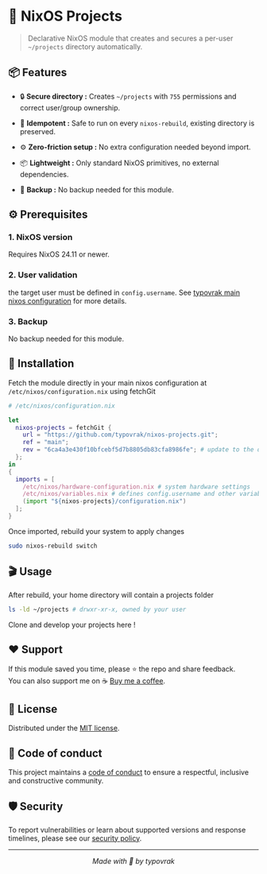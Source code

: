# 📁 NixOS Projects

> Declarative NixOS module that creates and secures a per-user ```~/projects``` directory automatically.

## 📦 Features

- 🔒 **Secure directory :** Creates ```~/projects``` with ```755``` permissions and correct user/group ownership.

- 🔄 **Idempotent :** Safe to run on every ```nixos-rebuild```, existing directory is preserved.

- ⚙️ **Zero-friction setup :** No extra configuration needed beyond import.
 
- 📦 **Lightweight :** Only standard NixOS primitives, no external dependencies.

- 💾 **Backup :** No backup needed for this module.

## ⚙️ Prerequisites

### 1. NixOS version
Requires NixOS 24.11 or newer.

### 2. User validation
the target user must be defined in ```config.username```. See [typovrak main nixos configuration](https://github.com/typovrak/nixos) for more details.

### 3. Backup
No backup needed for this module.

## 🚀 Installation
Fetch the module directly in your main nixos configuration at ```/etc/nixos/configuration.nix``` using fetchGit
```nix
# /etc/nixos/configuration.nix

let
  nixos-projects = fetchGit {
    url = "https://github.com/typovrak/nixos-projects.git";
    ref = "main";
    rev = "6ca4a3e430f10bfcebf5d7b8805db83cfa8986fe"; # update to the desired commit
  };
in
{
  imports = [
    /etc/nixos/hardware-configuration.nix # system hardware settings
    /etc/nixos/variables.nix # defines config.username and other variables, see https://github.com/typovrak/nixos for more details
    (import "${nixos-projects}/configuration.nix")
  ];
}
```

Once imported, rebuild your system to apply changes
```bash
sudo nixos-rebuild switch
```

## 🎬 Usage

After rebuild, your home directory will contain a projects folder
```bash
ls -ld ~/projects # drwxr-xr-x, owned by your user
```

Clone and develop your projects here !

## ❤️ Support

If this module saved you time, please ⭐️ the repo and share feedback.  
You can also support me on ☕ [Buy me a coffee](https://www.buymeacoffee.com/typovrak).

## 📝 License

Distributed under the [MIT license](LICENSE.md).

## 📜 Code of conduct

This project maintains a [code of conduct](.github/CODE_OF_CONDUCT.md) to ensure a respectful, inclusive and constructive community.

## 🛡️ Security

To report vulnerabilities or learn about supported versions and response timelines, please see our [security policy](.github/SECURITY.md).

---

<p align="center"><i>Made with 💜 by typovrak</i></p>
